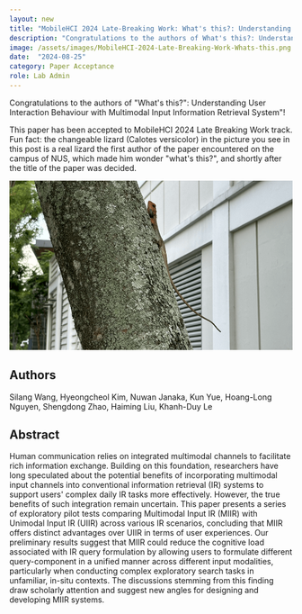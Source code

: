 ```yaml
---
layout: new
title: "MobileHCI 2024 Late-Breaking Work: What's this?: Understanding User Interaction Behaviour with Multimodal Input Information Retrieval System"
description: "Congratulations to the authors of What's this?: Understanding User Interaction Behaviour with Multimodal Input Information Retrieval System"
image: /assets/images/MobileHCI-2024-Late-Breaking-Work-Whats-this.png
date:  "2024-08-25"
category: Paper Acceptance
role: Lab Admin
---
```


Congratulations to the authors of "What's this?": Understanding User Interaction Behaviour with Multimodal Input Information Retrieval System"! 

This paper has been accepted to MobileHCI 2024 Late Breaking Work track. Fun fact: the changeable lizard (Calotes versicolor) in the picture you see in this post is a real lizard the first author of the paper encountered on the campus of NUS, which made him wonder "what's this?", and shortly after the title of the paper was decided.

![-](/assets/images/MobileHCI-2024-Late-Breaking-Work-Whats-this.png "-")


## Authors

Silang Wang, Hyeongcheol Kim, Nuwan Janaka, Kun Yue, Hoang-Long Nguyen, Shengdong Zhao, Haiming Liu, Khanh-Duy Le


## Abstract

Human communication relies on integrated multimodal channels to facilitate rich information exchange. Building on this foundation, researchers have long speculated about the potential benefits of incorporating multimodal input channels into conventional information retrieval (IR) systems to support users' complex daily IR tasks more effectively. However, the true benefits of such integration remain uncertain. This paper presents a series of exploratory pilot tests comparing Multimodal Input IR (MIIR) with Unimodal Input IR (UIIR) across various IR scenarios, concluding that MIIR offers distinct advantages over UIIR in terms of user experiences. Our preliminary results suggest that MIIR could reduce the cognitive load associated with IR query formulation by allowing users to formulate different query-component in a unified manner across different input modalities, particularly when conducting complex exploratory search tasks in unfamiliar, in-situ contexts. The discussions stemming from this finding draw scholarly attention and suggest new angles for designing and developing MIIR systems.

